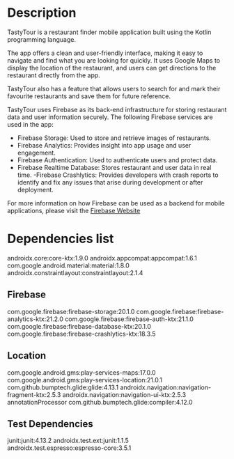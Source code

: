# Description

TastyTour is a restaurant finder mobile application built using the Kotlin programming language.

The app offers a clean and user-friendly interface, making it easy to navigate and find what you are looking for quickly. It uses Google Maps to display the location of the restaurant, and users can get directions to the restaurant directly from the app.

TastyTour also has a feature that allows users to search for and mark their favourite restaurants and save them for future reference.

TastyTour uses Firebase as its back-end infrastructure for storing restaurant data and user information securely. The following Firebase services are used in the app:

- Firebase Storage: Used to store and retrieve images of restaurants.
- Firebase Analytics: Provides insight into app usage and user engagement.
- Firebase Authentication: Used to authenticate users and protect data.
- Firebase Realtime Database: Stores restaurant and user data in real time.
  -Firebase Crashlytics: Provides developers with crash reports to identify and fix any issues that arise during development or after deployment.

For more information on how Firebase can be used as a backend for mobile applications, please visit the [Firebase Website](https://firebase.google.com/)
 


# Dependencies list

androidx.core:core-ktx:1.9.0
androidx.appcompat:appcompat:1.6.1
com.google.android.material:material:1.8.0
androidx.constraintlayout:constraintlayout:2.1.4

## Firebase
com.google.firebase:firebase-storage:20.1.0
com.google.firebase:firebase-analytics-ktx:21.2.0
com.google.firebase:firebase-auth-ktx:21.1.0
com.google.firebase:firebase-database-ktx:20.1.0
com.google.firebase:firebase-crashlytics-ktx:18.3.5

## Location
com.google.android.gms:play-services-maps:17.0.0
com.google.android.gms:play-services-location:21.0.1
com.github.bumptech.glide:glide:4.13.1
androidx.navigation:navigation-fragment-ktx:2.5.3
androidx.navigation:navigation-ui-ktx:2.5.3
annotationProcessor com.github.bumptech.glide:compiler:4.12.0

## Test Dependencies
junit:junit:4.13.2
androidx.test.ext:junit:1.1.5
androidx.test.espresso:espresso-core:3.5.1








